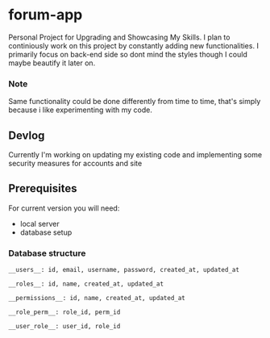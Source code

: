 # forum-app 
Personal Project for Upgrading and Showcasing My Skills. I plan to continiously work on this project by constantly adding new functionalities. I primarily focus on back-end side so dont mind the styles though I could maybe beautify it later on. 
### Note
Same functionality could be done differently from time to time, that's simply because i like experimenting with my code.
## Devlog
Currently I'm working on updating my existing code and implementing some security measures for accounts and site 
## Prerequisites
For current version you will need:
- local server
- database setup
### Database structure
```
__users__: id, email, username, password, created_at, updated_at

__roles__: id, name, created_at, updated_at

__permissions__: id, name, created_at, updated_at

__role_perm__: role_id, perm_id

__user_role__: user_id, role_id
```
